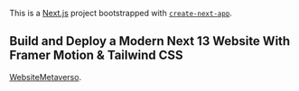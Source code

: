 This is a [Next.js](https://nextjs.org/) project bootstrapped with [`create-next-app`](https://github.com/vercel/next.js/tree/canary/packages/create-next-app).

## Build and Deploy a Modern Next 13 Website With Framer Motion & Tailwind CSS


[WebsiteMetaverso](https://metaverso-web-site.vercel.app/).